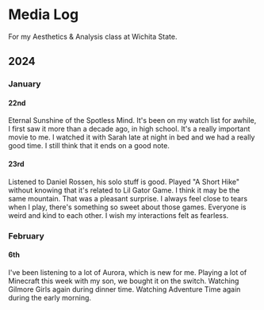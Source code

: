 # Media Log
For my Aesthetics & Analysis class at Wichita State.

## 2024
### January

#### 22nd
Eternal Sunshine of the Spotless Mind. It's been on my watch list for awhile, I first saw it more than a decade ago, in high school. It's a really important movie to me. I watched it with Sarah late at night in bed and we had a really good time. I still think that it ends on a good note.

#### 23rd
Listened to Daniel Rossen, his solo stuff is good. Played "A Short Hike" without knowing that it's related to Lil Gator Game. I think it may be the same mountain. That was a pleasant surprise. I always feel close to tears when I play, there's something so sweet about those games. Everyone is weird and kind to each other. I wish my interactions felt as fearless.

### February

#### 6th
I've been listening to a lot of Aurora, which is new for me. Playing a lot of Minecraft this week with my son, we bought it on the switch. Watching Gilmore Girls again during dinner time. Watching Adventure Time again during the early morning.
